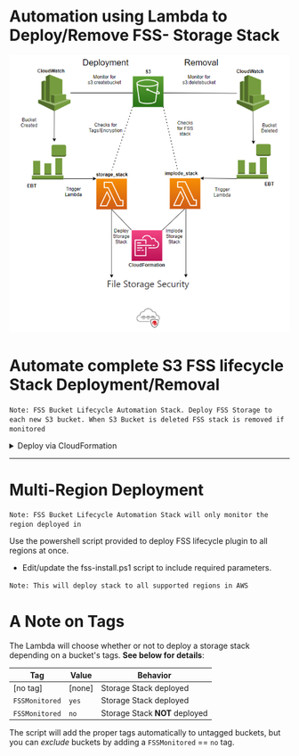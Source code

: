 # Automation using Lambda to Deploy/Remove FSS- Storage Stack 


![architecture](architecture.png)

# Automate complete S3 FSS lifecycle Stack Deployment/Removal
`Note: FSS Bucket Lifecycle Automation Stack. Deploy FSS Storage to each new S3 bucket. When S3 Bucket is deleted FSS stack is removed if monitored`
<details>
<summary>Deploy via CloudFormation</summary>

   * If not already present, [deploy a Scanner Stack](https://cloudone.trendmicro.com/docs/file-storage-security/stack-add/#AddScanner) in the Cloud One - File Storage Security account.
  * Obtain the Scanner Stack Name and SQS URL
      - Go to AWS Console > Services > CloudFormation
      - Click **Name of Scanner Stack**
         - Copy **Stack Name** 
      - Under **Outputs** tab
         - Copy **ScannerQueueURL**
   * Go to AWS Console > Services > CloudFormation
    - Click **Create New Stack**
      - Prerequisites: `template is ready`
      - Specify Template: `upload from file`
      - Select: **[automate_add_remove_fss_storage_stack.yaml]https://github.com/JustinDPerkins/File-Storage-Security-C1/blob/main/deployment/deploy-lifecycle-to-all-new-s3/cloudformation/automate_add_remove_fss_storage_stack.yaml)**
      - Click **Next**
      - StackName: `Enter name for stack`
      - C1WSAPI: [Cloud One Workload Security API Key](https://cloudone.trendmicro.com/docs/file-storage-security/api-create-stack/#Prerequisite)
      - SQSURL: `http://scanner-stack-sqs-queue-url.com`
      - StackName: `Enter name of Scanner Stack`
      - Click **Create Stack**
</details>    
<hr>

# Multi-Region Deployment
`Note: FSS Bucket Lifecycle Automation Stack will only monitor the region deployed in`

Use the powershell script provided to deploy FSS lifecycle plugin to all regions at once.

   - Edit/update the fss-install.ps1 script to include required parameters. 

`Note: This will deploy stack to all supported regions in AWS`

# A Note on Tags

The Lambda will choose whether or not to deploy a storage stack depending on a bucket's tags. **See below for details**:

| Tag            | Value  | Behavior                       |
| -------------- | ------ | ------------------------------ |
| [no tag]       | [none] | Storage Stack deployed         |
| `FSSMonitored` | `yes`  | Storage Stack deployed         |
| `FSSMonitored` | `no`   | Storage Stack **NOT** deployed |

The script will add the proper tags automatically to untagged buckets, but you can *exclude* buckets by adding a `FSSMonitored` == `no` tag. 

